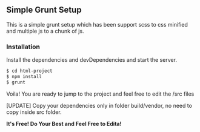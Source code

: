 ## Simple Grunt Setup

This is a simple grunt setup which has been support scss to css minified and multiple js to a chunk of js.


### Installation

Install the dependencies and devDependencies and start the server.

```sh
$ cd html-project
$ npm install
$ grunt
```

Voila! You are ready to jump to the project and feel free to edit the /src files


[UPDATE] Copy your dependencies only in folder build/vendor, no need to copy inside src folder.

**It's Free! Do Your Best and Feel Free to Edita!**
